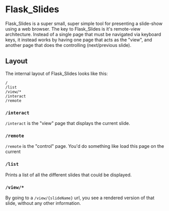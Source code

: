 Flask_Slides
============


Flask_Slides is a super small, super simple tool for presenting a slide-show using a web browser. The key to Flask_Slides is it's remote-view architecture. Instead of a single page that must be navigated via keyboard keys, it instead works by having one page that acts as the "view", and another page that does the controlling (next/previous slide).


Layout
------

The internal layout of Flask_Slides looks like this:

	/
	/list
	/view/*
	/interact
	/remote

### `/interact` 

`/interact` is the "view" page that displays the current slide.


### `/remote`

`/remote` is the "control" page. You'd do something like load this page on the current 


### `/list`

Prints a list of all the different slides that could be displayed.


### `/view/*`

By going to a `/view/{slideName}` url, you see a rendered version of that slide, without any other information.










